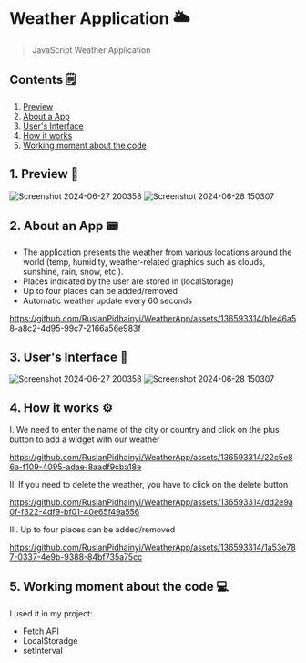 # Weather Application 🌥️
> JavaScript Weather Application
>
> <a name="top"></a>
##  Contents 🗒️
1. [Preview](#preview)
2. [About a App](#aboutaapp)
3. [User's Interface](#ui)
4. [How it works](#work)
5. [Working moment about the code](#code)

<a name="preview"></a>
## 1. Preview 📎
![Screenshot 2024-06-27 200358](https://github.com/RuslanPidhainyi/WeatherApp/assets/136593314/60f16d1f-1478-49fc-aa53-3abc8a74eef1)
![Screenshot 2024-06-28 150307](https://github.com/RuslanPidhainyi/WeatherApp/assets/136593314/36c1360a-35ba-4dc3-9b94-92d6f5811cb3)


<a name="aboutaapp"></a>
## 2. About an App 📟
- The application presents the weather from various locations around the world (temp, humidity, weather-related graphics such as clouds, sunshine, rain, snow, etc.).
- Places indicated by the user are stored in (localStorage)
- Up to four places can be added/removed
- Automatic weather update every 60 seconds

https://github.com/RuslanPidhainyi/WeatherApp/assets/136593314/b1e46a58-a8c2-4d95-99c7-2166a56e983f

<a name="ui"></a>
## 3. User's Interface 📲
![Screenshot 2024-06-27 200358](https://github.com/RuslanPidhainyi/WeatherApp/assets/136593314/ebaf8d0d-92cf-4ec7-9109-76a493c0ad0b)
![Screenshot 2024-06-28 150307](https://github.com/RuslanPidhainyi/WeatherApp/assets/136593314/dcca15ba-01c4-4005-9321-03c98cd8f71c)

<a name="work"></a>
## 4. How it works ⚙️
I. We need to enter the name of the city or country and click on the plus button to add a widget with our weather

https://github.com/RuslanPidhainyi/WeatherApp/assets/136593314/22c5e86a-f109-4095-adae-8aadf9cba18e

II. If you need to delete the weather, you have to click on the delete button

https://github.com/RuslanPidhainyi/WeatherApp/assets/136593314/dd2e9a0f-f322-4df9-bf01-40e65f49a556

III. Up to four places can be added/removed

https://github.com/RuslanPidhainyi/WeatherApp/assets/136593314/1a53e787-0337-4e9b-9388-84bf735a75cc

<a name="code"></a>
## 5. Working moment about the code 💻

I used it in my project:
- Fetch API
- LocalStoradge
- setInterval





